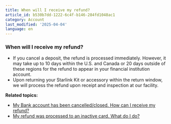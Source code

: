 ```yaml
---
title: When will I receive my refund?
article_id: b530b7dd-1222-6c4f-b146-284fd1048ac1
category: Account
last_modified: '2025-04-04'
language: en
---
```


### When will I receive my refund?
  * If you cancel a deposit, the refund is processed immediately. However, it may take up to 10 days within the U.S. and Canada or 20 days outside of these regions for the refund to appear in your financial institution account.
  * Upon returning your Starlink Kit or accessory within the return window, we will process the refund upon receipt and inspection at our facility.


**Related topics:**
  * [My Bank account has been cancelled/closed. How can I receive my refund?](https://www.starlink.com/support/article/<https:/support.starlink.com/?topic=16b930db-922d-cbd8-da64-b572eb432123>)
  * [My refund was processed to an inactive card. What do I do?](https://www.starlink.com/support/article/<https:/support.starlink.com/?topic=8dd88d46-f9dc-4d6d-62e9-cfbeb2849709>)